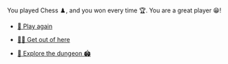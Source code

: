 You played Chess ♟️, and you won every time 🏆. You are a great player 😁!

- [🔄 Play again](1-BBA.md)

- [🏃‍♂️ Get out of here](1-A.md)

- [🔎  Explore the dungeon 🏟️](../1/2.md)